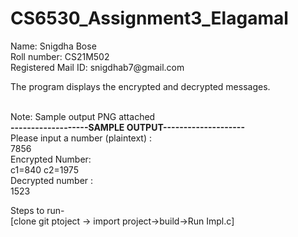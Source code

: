 # CS6530_Assignment3_Elagamal
<p>
Name: Snigdha Bose</br>
Roll number: CS21M502</br>
Registered Mail ID: snigdhab7@gmail.com</br>
</p>
The program displays the encrypted and decrypted messages.
<p>
<br>Note: Sample output PNG attached</br>
<b>-------------------SAMPLE OUTPUT--------------------</b> </br>
Please input a number (plaintext) :</br>
7856</br>
Encrypted Number:</br>
c1=840  c2=1975</br>
Decrypted number :</br>
1523</br>
</p>

Steps to run-</br>
[clone git ptoject -> import project->build->Run Impl.c]
